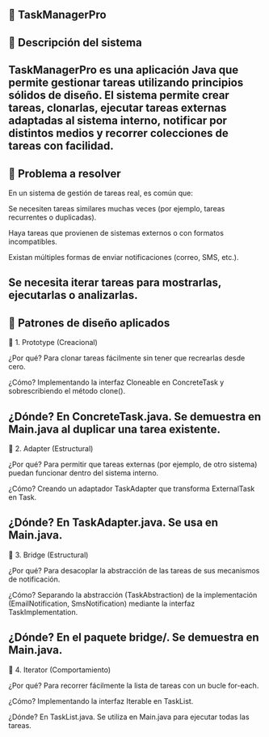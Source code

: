 🙌 TaskManagerPro
-------------------------------------------------
📌 Descripción del sistema
----------------------------------------
TaskManagerPro es una aplicación Java que permite gestionar tareas utilizando principios sólidos de diseño.
El sistema permite crear tareas, clonarlas, ejecutar tareas externas adaptadas al sistema interno, notificar por distintos medios y recorrer colecciones de tareas con facilidad.
-------------------------------------------------------------
🎯 Problema a resolver
-----------------------------------------------------------
En un sistema de gestión de tareas real, es común que:

Se necesiten tareas similares muchas veces (por ejemplo, tareas recurrentes o duplicadas).

Haya tareas que provienen de sistemas externos o con formatos incompatibles.

Existan múltiples formas de enviar notificaciones (correo, SMS, etc.).

Se necesita iterar tareas para mostrarlas, ejecutarlas o analizarlas.
-----------------------------------------------------------------------------------
🧩 Patrones de diseño aplicados
-------------------------------------------------------
🧬 1. Prototype (Creacional)

¿Por qué? Para clonar tareas fácilmente sin tener que recrearlas desde cero.

¿Cómo? Implementando la interfaz Cloneable en ConcreteTask y sobrescribiendo el método clone().

¿Dónde? En ConcreteTask.java. Se demuestra en Main.java al duplicar una tarea existente.
--------------------------------------------------------------------------------------------
🔌 2. Adapter (Estructural)

¿Por qué? Para permitir que tareas externas (por ejemplo, de otro sistema) puedan funcionar dentro del sistema interno.

¿Cómo? Creando un adaptador TaskAdapter que transforma ExternalTask en Task.

¿Dónde? En TaskAdapter.java. Se usa en Main.java.
---------------------------------------------------------------------------------
🧱 3. Bridge (Estructural)

¿Por qué? Para desacoplar la abstracción de las tareas de sus mecanismos de notificación.

¿Cómo? Separando la abstracción (TaskAbstraction) de la implementación (EmailNotification, SmsNotification) mediante la interfaz TaskImplementation.

¿Dónde? En el paquete bridge/. Se demuestra en Main.java.
-----------------------------------------------------------------------------------------
🔁 4. Iterator (Comportamiento)

¿Por qué? Para recorrer fácilmente la lista de tareas con un bucle for-each.

¿Cómo? Implementando la interfaz Iterable en TaskList.

¿Dónde? En TaskList.java. Se utiliza en Main.java para ejecutar todas las tareas.

